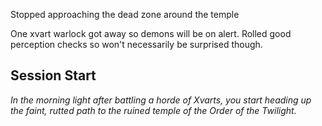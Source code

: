 Stopped approaching the dead zone around the temple
 
One xvart warlock got away so demons will be on alert. Rolled good perception checks so won't necessarily be surprised though.


## Session Start

_In the morning light after battling a horde of Xvarts, you start heading up the faint, rutted path to the ruined temple of the Order of the Twilight._